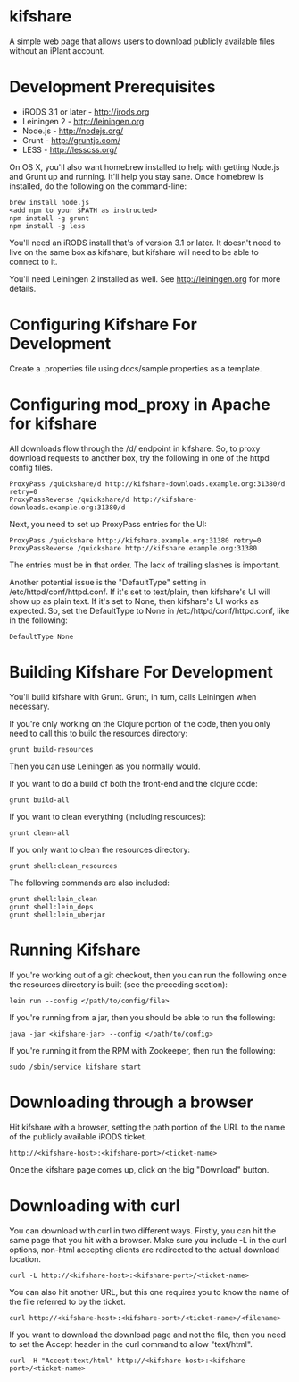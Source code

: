 # kifshare

A simple web page that allows users to download publicly available files without an iPlant account.

# Development Prerequisites

* iRODS 3.1 or later - http://irods.org
* Leiningen 2 - http://leiningen.org
* Node.js - http://nodejs.org/
* Grunt - http://gruntjs.com/
* LESS - http://lesscss.org/

On OS X, you'll also want homebrew installed to help with getting Node.js and Grunt up and running. It'll help you stay sane. Once homebrew is installed, do the following on the command-line:

    brew install node.js
    <add npm to your $PATH as instructed>
    npm install -g grunt
    npm install -g less

You'll need an iRODS install that's of version 3.1 or later. It doesn't need to live on the same box as kifshare, but kifshare will need to be able to connect to it.

You'll need Leiningen 2 installed as well. See http://leiningen.org for more details.

# Configuring Kifshare For Development

Create a .properties file using docs/sample.properties as a template.

# Configuring mod_proxy in Apache for kifshare

All downloads flow through the /d/ endpoint in kifshare. So, to proxy download requests to another box, try the following in one of the httpd config files.

    ProxyPass /quickshare/d http://kifshare-downloads.example.org:31380/d retry=0
    ProxyPassReverse /quickshare/d http://kifshare-downloads.example.org:31380/d

Next, you need to set up ProxyPass entries for the UI:

    ProxyPass /quickshare http://kifshare.example.org:31380 retry=0
    ProxyPassReverse /quickshare http://kifshare.example.org:31380

The entries must be in that order. The lack of trailing slashes is important.

Another potential issue is the "DefaultType" setting in /etc/httpd/conf/httpd.conf. If it's set to text/plain, then kifshare's UI will show up as plain text. If it's set to None, then kifshare's UI works as expected. So, set the DefaultType to None in /etc/httpd/conf/httpd.conf, like in the following:

    DefaultType None

# Building Kifshare For Development

You'll build kifshare with Grunt. Grunt, in turn, calls Leiningen when necessary. 

If you're only working on the Clojure portion of the code, then you only need to call this to build the resources directory:

    grunt build-resources

Then you can use Leiningen as you normally would.

If you want to do a build of both the front-end and the clojure code:

    grunt build-all

If you want to clean everything (including resources):

    grunt clean-all

If you only want to clean the resources directory:

    grunt shell:clean_resources

The following commands are also included:

    grunt shell:lein_clean
    grunt shell:lein_deps
    grunt shell:lein_uberjar 

# Running Kifshare

If you're working out of a git checkout, then you can run the following once the resources directory is built (see the preceding section):

    lein run --config </path/to/config/file>

If you're running from a jar, then you should be able to run the following:

    java -jar <kifshare-jar> --config </path/to/config>

If you're running it from the RPM with Zookeeper, then run the following:

    sudo /sbin/service kifshare start

# Downloading through a browser

Hit kifshare with a browser, setting the path portion of the URL to the name of the publicly available iRODS ticket.

    http://<kifshare-host>:<kifshare-port>/<ticket-name>

Once the kifshare page comes up, click on the big "Download" button.

# Downloading with curl

You can download with curl in two different ways. Firstly, you can hit the same page that you hit with a browser. Make sure you include -L in the curl options, non-html accepting clients are redirected to the actual download location.

    curl -L http://<kifshare-host>:<kifshare-port>/<ticket-name>

You can also hit another URL, but this one requires you to know the name of the file referred to by the ticket.

    curl http://<kifshare-host>:<kifshare-port>/<ticket-name>/<filename>

If you want to download the download page and not the file, then you need to set the Accept header in the curl command to allow "text/html".

    curl -H "Accept:text/html" http://<kifshare-host>:<kifshare-port>/<ticket-name>





